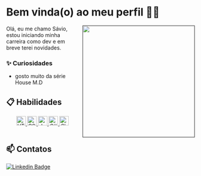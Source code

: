 # Bem vinda(o) ao meu perfil 👨‍💻

<a href=""><img align="right" style="margin-left:10px" src="" width="300"/></a>

Olá, eu me chamo Sávio, estou iniciando minha carreira como dev e em breve terei novidades.



### ✨ Curiosidades

- gosto muito da série House M.D

## 📋 Habilidades

<div align="center">
  <a href="https://developer.mozilla.org/en-US/docs/Web/HTML">
    <img height="25em" alt="HTML5" src="https://img.shields.io/badge/HTML5-E34F26?style=for-the-badge&logo=html5&logoColor=white"/>
  </a>
  <a href="https://developer.mozilla.org/en-US/docs/Web/CSS">
    <img height="25em" alt="CSS3" src="https://img.shields.io/badge/CSS3-1572B6?style=for-the-badge&logo=css3&logoColor=white"/>
  </a>
  <a href="https://developer.mozilla.org/pt-BR/docs/Web/JavaScript">
    <img height="25em" alt="JavaScript" src="https://img.shields.io/badge/javascript-%23323330.svg?style=for-the-badge&logo=javascript&logoColor=%23F7DF1E"/>
  <a href="https://dotnet.microsoft.com/pt-br/learn/csharp/">
    <img height="25em" alt="C#" src="https://img.shields.io/badge/c%23-%23239120.svg?style=for-the-badge&logo=c-sharp&logoColor=white"/>
  </a>
  <a href="https://www.microsoft.com/pt-br/microsoft-365/sharepoint/collaboration/">
    <img height="25em" alt="SharePoint" src="https://img.shields.io/badge/Microsoft_SharePoint-0078D4?style=for-the-badge&logo=microsoft-sharepoint&logoColor=white"/>
  </a>
</div>

<br/>

## 📫 Contatos

[![Linkedin Badge](https://img.shields.io/badge/Sávio%20Oliveira-2D425E?style=flat&logo=Linkedin&logoColor=white&link=https://www.linkedin.com/in/sávio-oliveira-2072a133a/)](https://www.linkedin.com/in/sávio-oliveira-2072a133a/) 

<br/>


